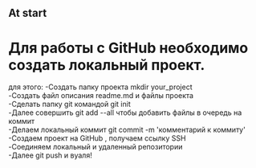 **At start**
---
# Для работы с GitHub необходимо создать локальный проект.
для этого:
-Создать папку проекта mkdir your_project<br>
-Создать файл описания readme.md и файлы проекта<br>
-Сделать папку git командой git init<br>
-Далее совершить git add --all чтобы добавить файлы в очередь на коммит<br>
-Делаем локальный коммит git commit -m 'комментарий к коммиту'<br>
-Создаем проект на GitHub , получаем ссылку SSH<br>
-Соединяем локальный и удаленный репозитории<br>
-Далее git push и вуаля!